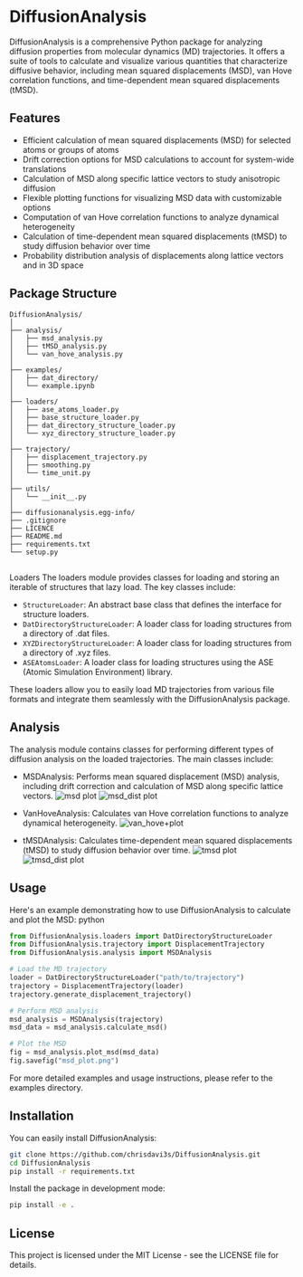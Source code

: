 # DiffusionAnalysis

DiffusionAnalysis is a comprehensive Python package for analyzing diffusion properties from molecular dynamics (MD) trajectories. It offers a suite of tools to calculate and visualize various quantities that characterize diffusive behavior, including mean squared displacements (MSD), van Hove correlation functions, and time-dependent mean squared displacements (tMSD).

## Features
- Efficient calculation of mean squared displacements (MSD) for selected atoms or groups of atoms
- Drift correction options for MSD calculations to account for system-wide translations
- Calculation of MSD along specific lattice vectors to study anisotropic diffusion
- Flexible plotting functions for visualizing MSD data with customizable options
- Computation of van Hove correlation functions to analyze dynamical heterogeneity
- Calculation of time-dependent mean squared displacements (tMSD) to study diffusion behavior over time
- Probability distribution analysis of displacements along lattice vectors and in 3D space

## Package Structure

```
DiffusionAnalysis/
│
├── analysis/
│   ├── msd_analysis.py
│   ├── tMSD_analysis.py
│   └── van_hove_analysis.py
│
├── examples/
│   ├── dat_directory/
│   └── example.ipynb
│
├── loaders/
│   ├── ase_atoms_loader.py
│   ├── base_structure_loader.py
│   ├── dat_directory_structure_loader.py
│   └── xyz_directory_structure_loader.py
│
├── trajectory/
│   ├── displacement_trajectory.py
│   ├── smoothing.py
│   └── time_unit.py
│
├── utils/
│   └── __init__.py
│
├── diffusionanalysis.egg-info/
├── .gitignore
├── LICENCE
├── README.md
├── requirements.txt
└── setup.py
```

## 
Loaders
The loaders module provides classes for loading and storing an iterable of structures that lazy load. The key classes include:

- ```StructureLoader```: An abstract base class that defines the interface for structure loaders.
- ```DatDirectoryStructureLoader```: A loader class for loading structures from a directory of .dat files.
- ```XYZDirectoryStructureLoader```: A loader class for loading structures from a directory of .xyz files.
- ```ASEAtomsLoader```: A loader class for loading structures using the ASE (Atomic Simulation Environment) library.

These loaders allow you to easily load MD trajectories from various file formats and integrate them seamlessly with the DiffusionAnalysis package.

## Analysis
The analysis module contains classes for performing different types of diffusion analysis on the loaded trajectories. The main classes include:
- MSDAnalysis: Performs mean squared displacement (MSD) analysis, including drift correction and calculation of MSD along specific lattice vectors.
![msd plot](images/msd.png)
![msd_dist plot](images/msd_dist.png)

- VanHoveAnalysis: Calculates van Hove correlation functions to analyze dynamical heterogeneity.
![van_hove+plot](images/van_hove_self.png)

- tMSDAnalysis: Calculates time-dependent mean squared displacements (tMSD) to study diffusion behavior over time.
![tmsd plot](images/time_average_msd.png)
![tmsd_dist plot](images/tmsd_exponent.png)

## Usage
Here's an example demonstrating how to use DiffusionAnalysis to calculate and plot the MSD:
python

```python
from DiffusionAnalysis.loaders import DatDirectoryStructureLoader
from DiffusionAnalysis.trajectory import DisplacementTrajectory
from DiffusionAnalysis.analysis import MSDAnalysis

# Load the MD trajectory
loader = DatDirectoryStructureLoader("path/to/trajectory")
trajectory = DisplacementTrajectory(loader)
trajectory.generate_displacement_trajectory()

# Perform MSD analysis
msd_analysis = MSDAnalysis(trajectory)
msd_data = msd_analysis.calculate_msd()

# Plot the MSD
fig = msd_analysis.plot_msd(msd_data)
fig.savefig("msd_plot.png")
```
For more detailed examples and usage instructions, please refer to the examples directory.

## Installation
You can easily install DiffusionAnalysis:

```bash
git clone https://github.com/chrisdavi3s/DiffusionAnalysis.git
cd DiffusionAnalysis
pip install -r requirements.txt
```
Install the package in development mode:

```bash
pip install -e .
```

## License
This project is licensed under the MIT License - see the LICENSE file for details.
